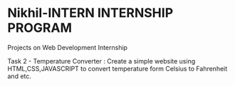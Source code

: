 # Nikhil-INTERN INTERNSHIP PROGRAM
Projects on Web Development Internship

Task 2 - Temperature Converter : Create a simple website using HTML,CSS,JAVASCRIPT to convert temperature form Celsius to Fahrenheit and etc.
